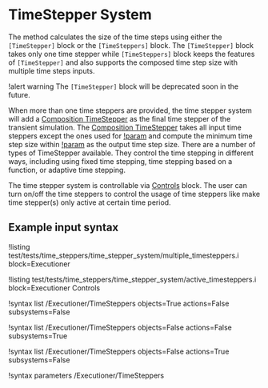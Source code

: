 # TimeStepper System

The method calculates the size of the time steps using either the `[TimeStepper]` block or the `[TimeSteppers]` block. The `[TimeStepper]` block takes only one time stepper while `[TimeSteppers]` block keeps the features of `[TimeStepper]` and also supports the composed time step size with multiple time steps inputs.

!alert warning
The `[TimeStepper]` block will be deprecated soon in the future.

When more than one time steppers are provided, the time stepper system will add a [Composition TimeStepper](timesteppers/CompositionDT.md) as the final time stepper of the transient simulation. The [Composition TimeStepper](timesteppers/CompositionDT.md) takes all input time steppers except the ones used for [!param](/Executioner/TimeSteppers/lower_bound) and compute the minimum time step size within [!param](/Executioner/TimeSteppers/lower_bound) as the output time step size. There are a number of types of TimeStepper available. They control the time stepping in different ways, including using fixed time stepping, time stepping based on a function, or adaptive time stepping.

The time stepper system is controllable via [Controls](syntax/Controls/index.md) block. The user can turn on/off the time steppers to control the usage of time steppers like make time stepper(s) only active at certain time period.

## Example input syntax

!listing test/tests/time_steppers/time_stepper_system/multiple_timesteppers.i block=Executioner

!listing test/tests/time_steppers/time_stepper_system/active_timesteppers.i  block=Executioner Controls

!syntax list /Executioner/TimeSteppers objects=True actions=False subsystems=False

!syntax list /Executioner/TimeSteppers objects=False actions=False subsystems=True

!syntax list /Executioner/TimeSteppers objects=False actions=True subsystems=False

!syntax parameters /Executioner/TimeSteppers
